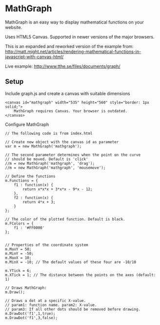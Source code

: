 MathGraph
=========

MathGraph is an easy way to display mathematical functions on your website.

Uses HTML5 Canvas. Supported in newer versions of the major browsers.

This is an expanded and reworked version of the example from:
http://matt.might.net/articles/rendering-mathematical-functions-in-javascript-with-canvas-html/

Live example: http://www.tthe.se/files/documents/graph/

Setup
-----

Include graph.js and create a canvas with suitable dimensions

    <canvas id="mathgraph" width="535" height="560" style="border: 1px solid;">
        MathGraph requires Canvas. Your browser is outdated.
    </canvas>

Configure MathGraph

    // The following code is from index.html
    
    // Create new object with the canvas id as parameter
    var m = new MathGraph('mathgraph');
        
    // The second parameter determines when the point on the curve
    // should be moved. Default is 'click'
    //m = new MathGraph('mathgraph', 'drag');
    //m = new MathGraph('mathgraph', 'mousemove');
    
    // Define the functions
    m.Functions = {
        f1 : function(x) {
            return x*x*x + 3*x*x - 9*x - 12;
        },
        f2 : function(x) {
            return 4*x + 3;
        }
    };
    
    // The color of the plotted function. Default is black.
    m.FColors = {
        f1 : '#FF0000'
    };
    
    
    // Properties of the coordinate system
    m.MaxY = 50;
    m.MinY = -50;
    m.MaxX = 10;
    m.MinX = -10; // The default values of these four are -10/10
    
    m.YTick = 6;
    m.XTick = 1; // The distance between the points on the axes (default: 1)
    
    // Draws MathGraph:
    m.Draw();
    
    // Draws a dot at a specific X-value.
    // param1: function name. param2: X-value.
    // param3: If all other dots should be removed before drawing.
    m.DrawDot('f1',1,true);
    m.DrawDot('f1',3,false);
 




 



